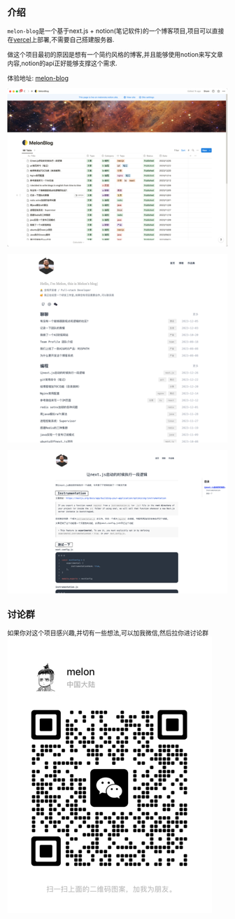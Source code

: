## 介绍
`melon-blog`是一个基于next.js + notion(笔记软件)的一个博客项目,项目可以直接在[vercel](http://vercel.com)上部署,不需要自己搭建服务器.

做这个项目最初的原因是想有一个简约风格的博客,并且能够使用notion来写文章内容,notion的api正好能够支撑这个需求.

体验地址: [melon-blog](http://www.tiangua.info)

![notion.png](screenshot/notion.png)

![home_page.png](screenshot/home_page.png)

![article.png](screenshot/article.png)

## 讨论群
如果你对这个项目感兴趣,并切有一些想法,可以加我微信,然后拉你进讨论群  
![wechat.png](screenshot/wechat.png)
